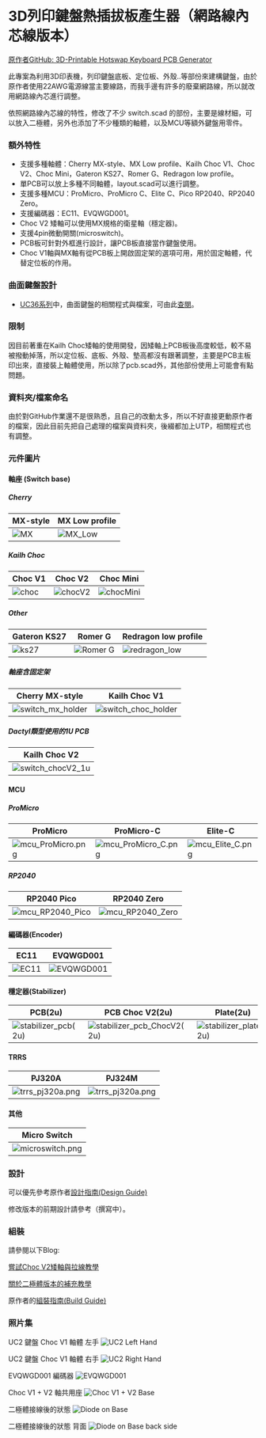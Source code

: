 # 3D列印鍵盤熱插拔板產生器（網路線內芯線版本）

[原作者GitHub: 3D-Printable Hotswap Keyboard PCB Generator](https://github.com/50an6xy06r6n/hotswap_pcb_generator)

此專案為利用3D印表機，列印鍵盤底板、定位板、外殼..等部份來建構鍵盤，由於原作者使用22AWG電源線當主要線路，而我手邊有許多的廢棄網路線，所以就改用網路線內芯進行調整。

依照網路線內芯線的特性，修改了不少 switch.scad 的部份，主要是線材細，可以放入二極體，另外也添加了不少種類的軸體，以及MCU等額外鍵盤用零件。


### 額外特性
- 支援多種軸體：Cherry MX-style、MX Low profile、Kailh Choc V1、Choc V2、Choc Mini，Gateron KS27、Romer G、Redragon low profile。
- 單PCB可以放上多種不同軸體，layout.scad可以進行調整。
- 支援多種MCU：ProMicro、ProMicro C、Elite C、Pico RP2040、RP2040 Zero。
- 支援編碼器：EC11、EVQWGD001。
- Choc V2 矮軸可以使用MX規格的衛星軸（穩定器)。
- 支援4pin微動開關(microswitch)。
- PCB板可針對外框進行設計，讓PCB板直接當作鍵盤使用。
- Choc V1軸與MX軸有從PCB板上開啟固定架的選項可用，用於固定軸體，代替定位板的作用。

### 曲面鍵盤設計
- [UC36系列](https://github.com/AndyChiu/UC36)中，曲面鍵盤的相關程式與檔案，可由此[查閱](scad_UTP/Curved_PCB_KB)。

### 限制
因目前著重在Kailh Choc矮軸的使用開發，因矮軸上PCB板後高度較低，較不易被撥動掉落，所以定位板、底板、外殼、墊高都沒有跟著調整，主要是PCB主板印出來，直接裝上軸體使用，所以除了pcb.scad外，其他部份使用上可能會有點問題。

### 資料夾/檔案命名
由於對GitHub作業還不是很熟悉，且自己的改動太多，所以不好直接更動原作者的檔案，因此目前先把自己處理的檔案與資料夾，後綴都加上UTP，相關程式也有調整。

### 元件圖片

#### 軸座 (Switch base)

##### Cherry
| MX-style | MX Low profile |
| -------- | -------- | 
| ![MX](img_UTP/switch_mx.png)|![MX_Low](img_UTP/switch_mx_low.png)|

##### Kailh Choc
| Choc V1 | Choc V2 | Choc Mini |
| -------- | -------- | -------- | 
| ![choc](img_UTP/switch_choc.png)|![chocV2](img_UTP/switch_chocV2.png)|![chocMini](img_UTP/switch_chocMini.png)|

##### Other
| Gateron KS27 | Romer G | Redragon low profile |
| -------- | -------- | -------- | 
| ![ks27](img_UTP/switch_ks27.png)|![Romer G](img_UTP/switch_romer_g.png)|![redragon_low](img_UTP/redragon_low.png)|

##### 軸座含固定架
| Cherry MX-style | Kailh Choc V1 |
| -------- | -------- |
| ![switch_mx_holder](img_UTP/switch_mx_holder.png)|![switch_choc_holder](img_UTP/switch_choc_holder.png)|

##### Dactyl類型使用的1U PCB
| Kailh Choc V2  |
| -------- |
| ![switch_chocV2_1u](img_UTP/switch_chocV2_1u.png)|

#### MCU

##### ProMicro

| ProMicro|ProMicro-C|Elite-C|
| -------- | -------- | -------- |
| ![mcu_ProMicro.png](img_UTP/mcu_ProMicro.png)|![mcu_ProMicro_C.png](img_UTP/mcu_ProMicro_C.png)|![mcu_Elite_C.png](img_UTP/mcu_Elite_C.png)|

##### RP2040

| RP2040 Pico|RP2040 Zero|
| -------- |-------- |
| ![mcu_RP2040_Pico](img_UTP/mcu_RP2040_Pico.png)| ![mcu_RP2040_Zero](img_UTP/mcu_RP2040_Zero.png)|


#### 編碼器(Encoder)

|EC11|EVQWGD001|
| -------- |-------- |
|![EC11](img_UTP/EC11.png)|![EVQWGD001](img_UTP/EVQWGD001.png)|

#### 穩定器(Stabilizer)

|PCB(2u)|PCB Choc V2(2u)|Plate(2u)|
| -------- | -------- | -------- |
|![stabilizer_pcb(2u)](img_UTP/stabilizer_pcb(2u).png)|![stabilizer_pcb_ChocV2(2u)](img_UTP/stabilizer_pcb_ChocV2(2u).png)|![stabilizer_plate(2u)](img_UTP/stabilizer_plate(2u).png)|

#### TRRS
|PJ320A|PJ324M|
| -------- | -------- |
|![trrs_pj320a.png](img_UTP/trrs_pj320a.png)|![trrs_pj320a.png](img_UTP/trrs_pj324m.png)|

#### 其他
|Micro Switch|
| -------- |
|![microswitch.png](img_UTP/microswitch.png)|


### 設計
可以優先參考原作者[設計指南(Design Guide)](https://github.com/50an6xy06r6n/hotswap_pcb_generator/blob/main/guide/design_guide.md)

修改版本的前期設計請參考（撰寫中）。

### 組裝
請參閱以下Blog:

[嘗試Choc V2矮軸與拉線教學](https://ie321mx.blogspot.com/2021/09/choc-v2.html)

[關於二極體版本的補充教學](https://ie321mx.blogspot.com/2021/09/blog-post.html)

原作者的[組裝指南(Build Guide)](https://github.com/50an6xy06r6n/hotswap_pcb_generator/blob/main/guide/build_guide.md)

### 照片集

UC2 鍵盤 Choc V1 軸體 左手
![UC2 Left Hand](img_UTP/_20210910_013504.JPG)

UC2 鍵盤 Choc V1 軸體 右手
![UC2 Right Hand](img_UTP/_20210910_013603.JPG)

EVQWGD001 編碼器
![EVQWGD001](img_UTP/_20210911_210522.JPG)

Choc V1 + V2 軸共用座
![Choc V1 + V2 Base](img_UTP/_20210911_210554.JPG)

二極體接線後的狀態
![Diode on Base](img_UTP/_20210911_211148.JPG)

二極體接線後的狀態 背面
![Diode on Base back side](img_UTP/_20210911_211209.JPG)
